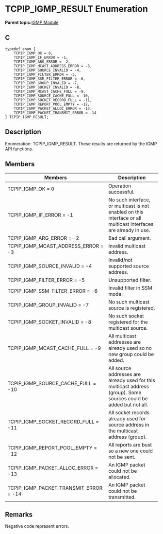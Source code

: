 # TCPIP\_IGMP\_RESULT Enumeration

**Parent topic:**[IGMP Module](GUID-DCB13BC6-B7A2-45CA-89E7-9474EAF05EFB.md)

## C

```
typedef enum {
    TCPIP_IGMP_OK = 0,
    TCPIP_IGMP_IF_ERROR = -1,
    TCPIP_IGMP_ARG_ERROR = -2,
    TCPIP_IGMP_MCAST_ADDRESS_ERROR = -3,
    TCPIP_IGMP_SOURCE_INVALID = -4,
    TCPIP_IGMP_FILTER_ERROR = -5,
    TCPIP_IGMP_SSM_FILTER_ERROR = -6,
    TCPIP_IGMP_GROUP_INVALID = -7,
    TCPIP_IGMP_SOCKET_INVALID = -8,
    TCPIP_IGMP_MCAST_CACHE_FULL = -9,
    TCPIP_IGMP_SOURCE_CACHE_FULL = -10,
    TCPIP_IGMP_SOCKET_RECORD_FULL = -11,
    TCPIP_IGMP_REPORT_POOL_EMPTY = -12,
    TCPIP_IGMP_PACKET_ALLOC_ERROR = -13,
    TCPIP_IGMP_PACKET_TRANSMIT_ERROR = -14
} TCPIP_IGMP_RESULT;
```

## Description

Enumeration: TCPIP\_IGMP\_RESULT. These results are returned by the IGMP API functions.

## Members

|Members|Description|
|-------|-----------|
|TCPIP\_IGMP\_OK = 0|Operation successful.|
|TCPIP\_IGMP\_IF\_ERROR = -1|No such interface, or multicast is not enabled on this interface or all multicast interfaces are already in use.|
|TCPIP\_IGMP\_ARG\_ERROR = -2|Bad call argument.|
|TCPIP\_IGMP\_MCAST\_ADDRESS\_ERROR = -3|Invalid multicast address.|
|TCPIP\_IGMP\_SOURCE\_INVALID = -4|Invalid/not supported source address.|
|TCPIP\_IGMP\_FILTER\_ERROR = -5|Unsupported filter.|
|TCPIP\_IGMP\_SSM\_FILTER\_ERROR = -6|Invalid filter in SSM mode.|
|TCPIP\_IGMP\_GROUP\_INVALID = -7|No such multicast source is registered.|
|TCPIP\_IGMP\_SOCKET\_INVALID = -8|No such socket registered for the multicast source.|
|TCPIP\_IGMP\_MCAST\_CACHE\_FULL = -9|All multicast addresses are already used so no new group could be added.|
|TCPIP\_IGMP\_SOURCE\_CACHE\_FULL = -10|All source addresses are already used for this multicast address \(group\). Some sources could be added but not all.|
|TCPIP\_IGMP\_SOCKET\_RECORD\_FULL = -11|All socket records already used for source address in the multicast address \(group\).|
|TCPIP\_IGMP\_REPORT\_POOL\_EMPTY = -12|All reports are bust so a new one could not be sent.|
|TCPIP\_IGMP\_PACKET\_ALLOC\_ERROR = -13|An IGMP packet could not be allocated.|
|TCPIP\_IGMP\_PACKET\_TRANSMIT\_ERROR = -14|An IGMP packet could not be transmitted.|

## Remarks

Negative code represent errors.

